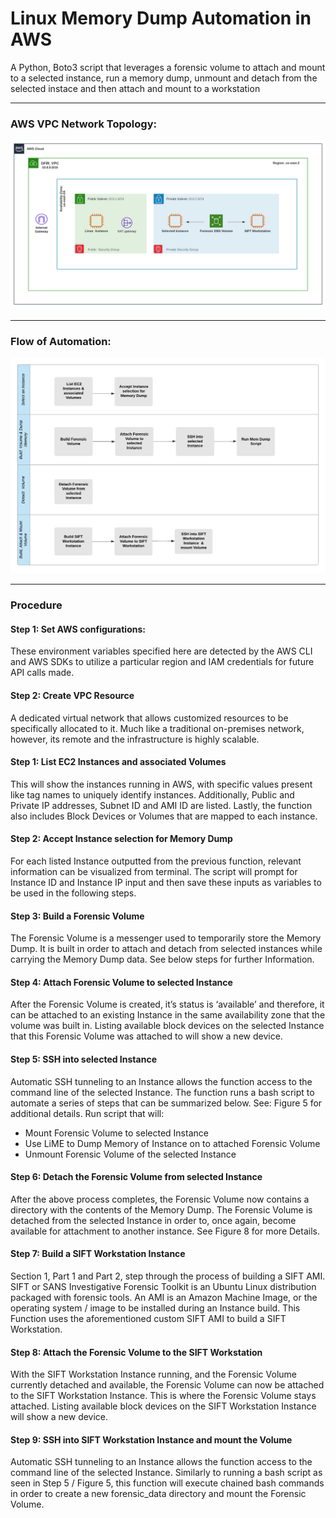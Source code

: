 # Linux Memory Dump Automation in AWS
A Python, Boto3 script that leverages a forensic volume to attach and mount to a selected instance, run a memory dump, unmount and detach from the selected instace and then attach and mount to a workstation

---------------------------------------------------------------------------------------------------------------------

### AWS VPC Network Topology:
![alt text](Mem_dump_topology.png "Title")

----------------------------------------------------------------------------------------------------------------------

### Flow of Automation:
![alt text](mem_dump_flow_chart.png "Title")

----------------------------------------------------------------------------------------------------------------------

### Procedure

#### Step 1: Set AWS configurations:
These environment variables specified here are detected by the AWS CLI and AWS SDKs to utilize a particular region and IAM credentials for future API calls made. 

#### Step 2: Create VPC Resource
A dedicated virtual network that allows customized resources to be specifically allocated to it. Much like a traditional on-premises network, however, its remote and the infrastructure is highly scalable.

#### Step 1: List EC2 Instances and associated Volumes
This will show the instances running in AWS, with specific values present like tag names to uniquely identify instances. Additionally, Public and Private IP addresses, Subnet ID and AMI ID are listed. Lastly, the function also includes Block Devices or Volumes that are mapped to each instance. 

#### Step 2: Accept Instance selection for Memory Dump
For each listed Instance outputted from the previous function, relevant information can be visualized from terminal. The script will prompt for Instance ID and Instance IP input and then save these inputs as variables to be used in the following steps.  

#### Step 3: Build a Forensic Volume
The Forensic Volume is a messenger used to temporarily store the Memory Dump.  It is built in order to attach and detach from selected instances while carrying the Memory Dump data. See below steps for further Information.

#### Step 4: Attach Forensic Volume to selected Instance
After the Forensic Volume is created, it’s status is ‘available’ and therefore, it can be attached to an existing Instance in the same availability zone that the volume was built in. Listing available block devices on the selected Instance that this Forensic Volume was attached to will show a new device.  

#### Step 5: SSH into selected Instance
Automatic SSH tunneling to an Instance allows the function access to the command line of the selected Instance. The function runs a bash script to automate a series of steps that can be summarized below. See: Figure 5 for additional details. 
Run script that will: 
 - Mount Forensic Volume to selected Instance
 - Use LiME to Dump Memory of Instance on to attached Forensic Volume
 - Unmount Forensic Volume of the selected Instance

#### Step 6: Detach the Forensic Volume from selected Instance
After the above process completes, the Forensic Volume now contains a directory with the contents of the Memory Dump. The Forensic Volume is detached from the selected Instance in order to, once again, become available for attachment to another instance. See Figure 8 for more Details. 

#### Step 7: Build a SIFT Workstation Instance
Section 1, Part 1 and Part 2, step through the process of building a SIFT AMI. SIFT or SANS Investigative Forensic Toolkit is an Ubuntu Linux distribution packaged with forensic tools. An AMI is an Amazon Machine Image, or the operating system / image to be installed during an Instance build. This Function uses the aforementioned custom SIFT AMI to build a SIFT Workstation. 

#### Step 8: Attach the Forensic Volume to the SIFT Workstation
With the SIFT Workstation Instance running, and the Forensic Volume currently detached and available, the Forensic Volume can now be attached to the SIFT Workstation Instance.  This is where the Forensic Volume stays attached. Listing available block devices on the SIFT Workstation Instance will show a new device.  

#### Step 9: SSH into SIFT Workstation Instance and mount the Volume
Automatic SSH tunneling to an Instance allows the function access to the command line of the selected Instance.  Similarly to running a bash script as seen in Step 5 / Figure 5, this function will execute chained bash commands in order to create a new forensic_data directory and mount the Forensic Volume.   
